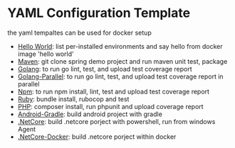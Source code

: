 # YAML Configuration Template

the yaml tempaltes can be used for docker setup

- [Hello World](./helloworld.yaml): list per-installed environments and say hello from docker image 'hello world'
- [Maven](./maven.yaml): git clone spring demo project and run maven unit test, package
- [Golang](./golang.yaml): to run go lint, test, and upload test coverage report
- [Golang-Parallel](./golang-parallel.yaml): to run go lint, test, and upload test coverage report in parallel
- [Npm](./npm.yaml): to run npm install, lint, test and upload test coverage report
- [Ruby](./ruby.yaml): bundle install, rubocop and test
- [PHP](./php.yaml): composer install, run phpunit and upload coverage report
- [Android-Gradle](./android.yaml): build android project with gradle
- [.NetCore](./dotnetcore-powershell.yaml): build .netcore porject with powershell, run from windows Agent
- [.NetCore-Docker](./dotnetcore-with-docker.yaml): build .netcore porject within docker
